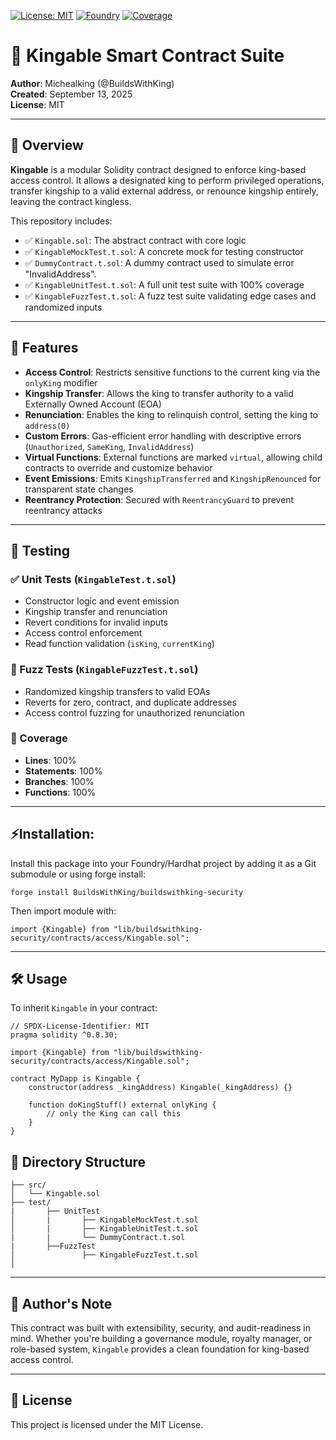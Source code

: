 [![License: MIT](https://img.shields.io/badge/License-MIT-yellow.svg)](LICENSE)
[![Foundry](https://img.shields.io/badge/Built%20With-Foundry-blue)](https://book.getfoundry.sh/)
[![Coverage](https://img.shields.io/badge/Coverage-100%25-brightgreen)](Screenshot/image.png)
# 👑 Kingable Smart Contract Suite

**Author**: Michealking (@BuildsWithKing)  
**Created**: September 13, 2025  
**License**: MIT

---

## 📜 Overview

**Kingable** is a modular Solidity contract designed to enforce king-based access control. It allows a designated king to perform privileged operations, transfer kingship to a valid external address, or renounce kingship entirely, leaving the contract kingless.

This repository includes:
- ✅ `Kingable.sol`: The abstract contract with core logic
- ✅ `KingableMockTest.t.sol`: A concrete mock for testing constructor
- ✅ `DummyContract.t.sol`: A dummy contract used to simulate error "InvalidAddress". 
- ✅ `KingableUnitTest.t.sol`: A full unit test suite with 100% coverage
- ✅ `KingableFuzzTest.t.sol`: A fuzz test suite validating edge cases and randomized inputs

---

## 🔐 Features

- **Access Control**: Restricts sensitive functions to the current king via the `onlyKing` modifier  
- **Kingship Transfer**: Allows the king to transfer authority to a valid Externally Owned Account (EOA)  
- **Renunciation**: Enables the king to relinquish control, setting the king to `address(0)`  
- **Custom Errors**: Gas-efficient error handling with descriptive errors (`Unauthorized`, `SameKing`, `InvalidAddress`)  
- **Virtual Functions**: External functions are marked `virtual`, allowing child contracts to override and customize behavior  
- **Event Emissions**: Emits `KingshipTransferred` and `KingshipRenounced` for transparent state changes  
- **Reentrancy Protection**: Secured with `ReentrancyGuard` to prevent reentrancy attacks



---

## 🧪 Testing

### ✅ Unit Tests (`KingableTest.t.sol`)
- Constructor logic and event emission
- Kingship transfer and renunciation
- Revert conditions for invalid inputs
- Access control enforcement
- Read function validation (`isKing`, `currentKing`)

### 🔁 Fuzz Tests (`KingableFuzzTest.t.sol`)
- Randomized kingship transfers to valid EOAs
- Reverts for zero, contract, and duplicate addresses
- Access control fuzzing for unauthorized renunciation

### 🧪 Coverage
- **Lines**: 100%
- **Statements**: 100%
- **Branches**: 100%
- **Functions**: 100%

---

## ⚡Installation: 

Install this package into your Foundry/Hardhat project by adding it as a Git submodule or using forge install:

```solidity
forge install BuildsWithKing/buildswithking-security
```
Then import module with:

```solidity
import {Kingable} from "lib/buildswithking-security/contracts/access/Kingable.sol";
```
---

## 🛠️ Usage

To inherit `Kingable` in your contract:

```solidity
// SPDX-License-Identifier: MIT
pragma solidity ^0.8.30;

import {Kingable} from "lib/buildswithking-security/contracts/access/Kingable.sol";

contract MyDapp is Kingable {
    constructor(address _kingAddress) Kingable(_kingAddress) {}

    function doKingStuff() external onlyKing {
        // only the King can call this
    }
}
```

## 📁 Directory Structure

```
├── src/
│   └── Kingable.sol
├── test/
|       ├── UnitTest
│       |       ├── KingableMockTest.t.sol
│       |       ├── KingableUnitTest.t.sol
|       |       └── DummyContract.t.sol
|       ├──FuzzTest
│               ├── KingableFuzzTest.t.sol
│   
```

---

## 🧠 Author's Note

This contract was built with extensibility, security, and audit-readiness in mind. Whether you're building a governance module, royalty manager, or role-based system, `Kingable` provides a clean foundation for king-based access control.

---

## 📜 License

This project is licensed under the MIT License.
